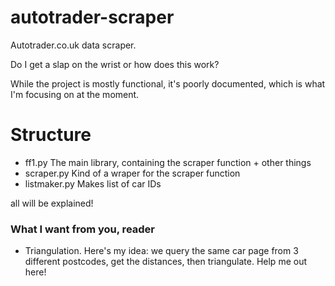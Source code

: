 # autotrader-scraper
Autotrader.co.uk data scraper. 

Do I get a slap on the wrist or how does this work?

While the project is mostly functional, it's poorly documented, which is what I'm focusing on at the moment.

# Structure

* ff1.py    The main library, containing the scraper function + other things
* scraper.py    Kind of a wraper for the scraper function
* listmaker.py  Makes list of car IDs

all will be explained!

### What I want from you, reader

* Triangulation. Here's my idea: we query the same car page from 3 different postcodes, get the distances, then triangulate. Help me out here!


